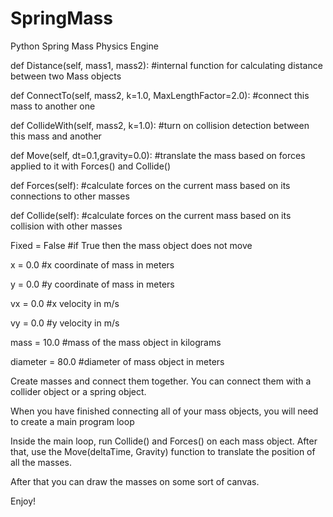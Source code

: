 # SpringMass
Python Spring Mass Physics Engine


def Distance(self, mass1, mass2): #internal function for calculating distance between two Mass objects

def ConnectTo(self, mass2, k=1.0, MaxLengthFactor=2.0): #connect this mass to another one

def CollideWith(self, mass2, k=1.0): #turn on collision detection between this mass and another

def Move(self, dt=0.1,gravity=0.0): #translate the mass based on forces applied to it with Forces() and Collide()

def Forces(self): #calculate forces on the current mass based on its connections to other masses

def Collide(self): #calculate forces on the current mass based on its collision with other masses

Fixed = False #if True then the mass object does not move

x = 0.0 #x coordinate of mass in meters

y = 0.0 #y coordinate of mass in meters

vx = 0.0 #x velocity in m/s

vy = 0.0 #y velocity in m/s

mass = 10.0 #mass of the mass object in kilograms

diameter = 80.0 #diameter of mass object in meters

Create masses and connect them together. You can connect them with a collider object or a spring object.

When you have finished connecting all of your mass objects, you will need to create a main program loop

Inside the main loop, run Collide() and Forces() on each mass object. After that, use the Move(deltaTime, Gravity) function to translate the position of all the masses.

After that you can draw the masses on some sort of canvas.

Enjoy!
